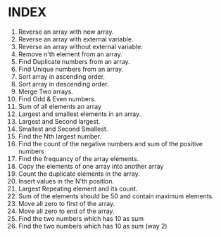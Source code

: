 # INDEX

1.  Reverse an array with new array.
2.  Reverse an array with external variable.
3.  Reverse an array without external variable.
4.  Remove n'th element from an array.
5.  Find Duplicate numbers from an array.
6.  Find Unique numbers from an array.
7.  Sort array in ascending order.
8.  Sort array in descending order.
9.  Merge Two arrays.
10. Find Odd & Even numbers.
11. Sum of all elements an array
12. Largest and smallest elements in an array.
13. Largest and Second largest.
14. Smallest and Second Smallest.
15. Find the Nth largest number.
16. Find the count of the negative numbers and sum of the positive numbers
17. Find the frequancy of the array elements.
18. Copy the elements of one array into another array
19. Count the duplicate elements in the array.
20. Insert values in the N'th position.
21. Largest Repeating element and its count.
22. Sum of the elements should be 50 and contain maximum elements.
23. Move all zero to first of the array.
24. Move all zero to end of the array.
25. Find the two numbers which has 10 as sum
26. Find the two numbers which has 10 as sum (way 2)